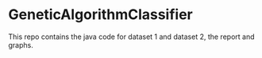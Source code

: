 # GeneticAlgorithmClassifier

This repo contains the java code for dataset 1 and dataset 2, the report and graphs. 
